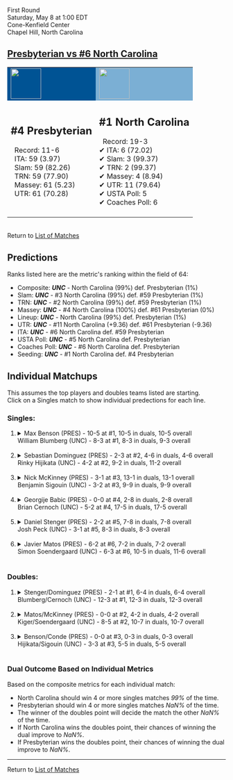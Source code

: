 First Round  
Saturday, May 8 at 1:00 EDT  
Cone-Kenfield Center  
Chapel Hill, North Carolina  
## [Presbyterian vs #6 North Carolina](https://www.ncaa.com/game/5833393)  

<table><tr style="background-color: #d9d9d9 !important"><td style="background-color: #005394 !important"><img src="https://www.ncaa.com/sites/default/files/images/logos/schools/p/presbyterian.70.png" width="70" height="70" /></td><td style="background-color: #7BAFD4 !important"><img src="https://www.ncaa.com/sites/default/files/images/logos/schools/n/north-carolina.70.png" width="70" height="70" /></td></tr><tr>
<td>  

<h2>#4 Presbyterian</h2>  
&nbsp; Record: 11-6<br>  
&nbsp; ITA: 59 (3.97)<br>  
&nbsp; Slam: 59 (82.26)<br>  
&nbsp; TRN: 59 (77.90)<br>  
&nbsp; Massey: 61 (5.23)<br>  
&nbsp; UTR: 61 (70.28)<br>  
<br>  

</td>
<td>  

<h2>#1 North Carolina</h2>  
&nbsp; Record: 19-3<br>  
&#10004; ITA: 6 (72.02)<br>  
&#10004; Slam: 3 (99.37)<br>  
&#10004; TRN: 2 (99.37)<br>  
&#10004; Massey: 4 (8.94)<br>  
&#10004; UTR: 11 (79.64)<br>  
&#10004; USTA Poll: 5<br>  
&#10004; Coaches Poll: 6<br>  
<br>  

</td>
</tr></table>  


<br>Return to [List of Matches](../index.md)  

## Predictions  

Ranks listed here are the metric's ranking within the field of 64:  
- Composite: ***UNC*** - North Carolina (99%) def. Presbyterian (1%)  
- Slam: ***UNC*** - #3 North Carolina (99%) def. #59 Presbyterian (1%)  
- TRN: ***UNC*** - #2 North Carolina (99%) def. #59 Presbyterian (1%)  
- Massey: ***UNC*** - #4 North Carolina (100%) def. #61 Presbyterian (0%)  
- Lineup: ***UNC*** - North Carolina (99%) def. Presbyterian (1%)  
- UTR: ***UNC*** - #11 North Carolina (+9.36) def. #61 Presbyterian (-9.36)  
- ITA: ***UNC*** - #6 North Carolina def. #59 Presbyterian  
- USTA Poll: ***UNC*** - #5 North Carolina def. Presbyterian  
- Coaches Poll: ***UNC*** - #6 North Carolina def. Presbyterian  
- Seeding: ***UNC*** - #1 North Carolina def. #4 Presbyterian  

## Individual Matchups  
This assumes the top players and doubles teams listed are starting.  
Click on a Singles match to show individual predections for each line.  

### Singles:  

<ol>
<li><details>
<summary markdown="span">Max Benson (PRES) - 10-5 at #1, 10-5 in duals, 10-5 overall<br>William Blumberg (UNC) - 8-3 at #1, 8-3 in duals, 9-3 overall</summary>
<h4>Predictions</h4><ul>
<li>Composite: <b><i>UNC</i></b> - Blumberg (98%) def. Benson (2%)</li>  
<li>Slam: <b><i>UNC</i></b> - Blumberg (98%) def. Benson (2%)</li>  
<li>TRN: <b><i>UNC</i></b> - Blumberg (99%) def. Benson (1%)</li>  
<li>Massey: <b><i>UNC</i></b> - Blumberg (96%) def. Benson (4%)</li>  
<li>UTR: <b><i>UNC</i></b> - Blumberg (97%) def. Benson (3%)</li>  
<li>ITA: <b><i>UNC</i></b> - Blumberg (21.87) def. Benson (2.12)</li>  
</ul>
</details>&nbsp;</li>
<li><details>
<summary markdown="span">Sebastian Dominguez (PRES) - 2-3 at #2, 4-6 in duals, 4-6 overall<br>Rinky Hijikata (UNC) - 4-2 at #2, 9-2 in duals, 11-2 overall</summary>
<h4>Predictions</h4><ul>
<li>Composite: <b><i>UNC</i></b> - Hijikata (99%) def. Dominguez (1%)</li>  
<li>Slam: <b><i>UNC</i></b> - Hijikata (99%) def. Dominguez (1%)</li>  
<li>TRN: <b><i>UNC</i></b> - Hijikata (99%) def. Dominguez (1%)</li>  
<li>Massey: <b><i>UNC</i></b> - Hijikata (99%) def. Dominguez (1%)</li>  
<li>UTR: <b><i>UNC</i></b> - Hijikata (98%) def. Dominguez (2%)</li>  
<li>ITA: <b><i>UNC</i></b> - Hijikata (27.96) def. Dominguez (0.00)</li>  
</ul>
</details>&nbsp;</li>
<li><details>
<summary markdown="span">Nick McKinney (PRES) - 3-1 at #3, 13-1 in duals, 13-1 overall<br>Benjamin Sigouin (UNC) - 3-2 at #3, 9-9 in duals, 9-9 overall</summary>
<h4>Predictions</h4><ul>
<li>Composite: <b><i>UNC</i></b> - Sigouin (88%) def. McKinney (12%)</li>  
<li>Slam: <b><i>UNC</i></b> - Sigouin (97%) def. McKinney (3%)</li>  
<li>TRN: <b><i>UNC</i></b> - Sigouin (96%) def. McKinney (4%)</li>  
<li>Massey: <b><i>UNC</i></b> - Sigouin (71%) def. McKinney (29%)</li>  
<li>UTR: <b><i>UNC</i></b> - Sigouin (89%) def. McKinney (11%)</li>  
<li>ITA: <b><i>UNC</i></b> - Sigouin (13.85) def. McKinney (3.59)</li>  
</ul>
</details>&nbsp;</li>
<li><details>
<summary markdown="span">Georgije Babic (PRES) - 0-0 at #4, 2-8 in duals, 2-8 overall<br>Brian Cernoch (UNC) - 5-2 at #4, 17-5 in duals, 17-5 overall</summary>
<h4>Predictions</h4><ul>
<li>Composite: <b><i>UNC</i></b> - Cernoch (99%) def. Babic (1%)</li>  
<li>Slam: <b><i>UNC</i></b> - Cernoch (99%) def. Babic (1%)</li>  
<li>TRN: <b><i>UNC</i></b> - Cernoch (99%) def. Babic (1%)</li>  
<li>Massey: <b><i>UNC</i></b> - Cernoch (99%) def. Babic (1%)</li>  
<li>UTR: <b><i>UNC</i></b> - Cernoch (99%) def. Babic (1%)</li>  
<li>ITA: <b><i>UNC</i></b> - Cernoch (12.67) def. Babic (0.00)</li>  
</ul>
</details>&nbsp;</li>
<li><details>
<summary markdown="span">Daniel Stenger (PRES) - 2-2 at #5, 7-8 in duals, 7-8 overall<br>Josh Peck (UNC) - 3-1 at #5, 8-3 in duals, 8-3 overall</summary>
<h4>Predictions</h4><ul>
<li>Composite: <b><i>UNC</i></b> - Peck (98%) def. Stenger (2%)</li>  
<li>Slam: <b><i>UNC</i></b> - Peck (98%) def. Stenger (2%)</li>  
<li>TRN: <b><i>UNC</i></b> - Peck (99%) def. Stenger (1%)</li>  
<li>Massey: <b><i>UNC</i></b> - Peck (97%) def. Stenger (3%)</li>  
<li>UTR: <b><i>UNC</i></b> - Peck (98%) def. Stenger (2%)</li>  
<li>ITA: <b><i>UNC</i></b> - Peck (4.29) def. Stenger (1.37)</li>  
</ul>
</details>&nbsp;</li>
<li><details>
<summary markdown="span">Javier Matos (PRES) - 6-2 at #6, 7-2 in duals, 7-2 overall<br>Simon Soendergaard (UNC) - 6-3 at #6, 10-5 in duals, 11-6 overall</summary>
<h4>Predictions</h4><ul>
<li>Composite: <b><i>UNC</i></b> - Soendergaard (96%) def. Matos (4%)</li>  
<li>Slam: <b><i>UNC</i></b> - Soendergaard (98%) def. Matos (2%)</li>  
<li>TRN: <b><i>UNC</i></b> - Soendergaard (99%) def. Matos (1%)</li>  
<li>Massey: <b><i>UNC</i></b> - Soendergaard (91%) def. Matos (9%)</li>  
<li>UTR: <b><i>UNC</i></b> - Soendergaard (95%) def. Matos (5%)</li>  
<li>ITA: <b><i>UNC</i></b> - Soendergaard (3.62) def. Matos (2.56)</li>  
</ul>
</details>&nbsp;</li>
</ol>

### Doubles:  

<ol>
<li><details>
<summary markdown="span">Stenger/Dominguez (PRES) - 2-1 at #1, 6-4 in duals, 6-4 overall<br>Blumberg/Cernoch (UNC) - 12-3 at #1, 12-3 in duals, 12-3 overall</summary>
<br>Sorry, we don't have any metrics for this match
</details>&nbsp;</li>
<li><details>
<summary markdown="span">Matos/McKinney (PRES) - 0-0 at #2, 4-2 in duals, 4-2 overall<br>Kiger/Soendergaard (UNC) - 8-5 at #2, 10-7 in duals, 10-7 overall</summary>
<br>Sorry, we don't have any metrics for this match
</details>&nbsp;</li>
<li><details>
<summary markdown="span">Benson/Conde (PRES) - 0-0 at #3, 0-3 in duals, 0-3 overall<br>Hijikata/Sigouin (UNC) - 3-3 at #3, 5-5 in duals, 5-5 overall</summary>
<br>Sorry, we don't have any metrics for this match
</details>&nbsp;</li>
</ol>

### Dual Outcome Based on Individual Metrics  
  
Based on the composite metrics for each individual match:  
- North Carolina should win 4 or more singles matches _99%_ of the time.  
- Presbyterian should win 4 or more singles matches _NaN%_ of the time.  
- The winner of the doubles point will decide the match the other _NaN%_ of the time.  
- If North Carolina wins the doubles point, their chances of winning the dual improve to _NaN%_.  
- If Presbyterian wins the doubles point, their chances of winning the dual improve to _NaN%_.  
  
------

Return to [List of Matches](../index.md)  
